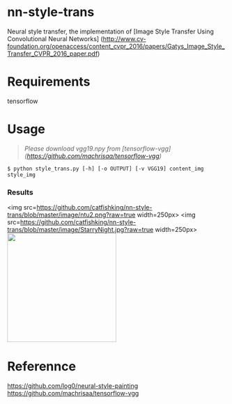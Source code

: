# nn-style-trans
Neural style transfer, the implementation of [Image Style Transfer Using Convolutional Neural Networks] (http://www.cv-foundation.org/openaccess/content_cvpr_2016/papers/Gatys_Image_Style_Transfer_CVPR_2016_paper.pdf)

# Requirements
tensorflow

# Usage
>*Please download vgg19.npy from [tensorflow-vgg] (https://github.com/machrisaa/tensorflow-vgg)*

`$ python style_trans.py [-h] [-o OUTPUT] [-v VGG19] content_img style_img`  

### Results
<img src=https://github.com/catfishking/nn-style-trans/blob/master/image/ntu2.png?raw=true width=250px>
<img src=https://github.com/catfishking/nn-style-trans/blob/master/image/StarryNight.jpg?raw=true width=250px>
<img src=http://i.imgur.com/YwDI90D.jpg width=250px>

# Referennce
https://github.com/log0/neural-style-painting  
https://github.com/machrisaa/tensorflow-vgg
